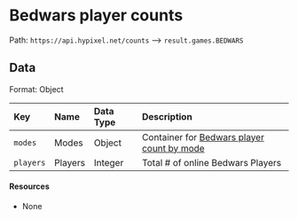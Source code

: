 # Bedwars player counts
Path: `https://api.hypixel.net/counts` --> `result.games.BEDWARS`

## Data
Format: Object

|Key|Name|Data Type|Description|
|:-|:-|:-|:-|
|`modes`|Modes|Object|Container for [Bedwars player count by mode](https://github.com/HypixelCommunity/Hypixel-Api-Documentation/tree/main/Counts/games/BEDWARS/modes)|
|`players`|Players|Integer|Total # of online Bedwars Players|

#### Resources
- None